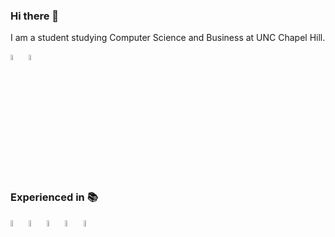 ### Hi there 👋

I am a student studying Computer Science and Business at UNC Chapel Hill.

<a href="https://www.linkedin.com/in/pranish-pantha/">
<img src="https://cdn.jsdelivr.net/gh/devicons/devicon/icons/linkedin/linkedin-original.svg" height="5%" width="5%"/></a>
<a href="https://pranishpantha.me"><img src="https://pranishpantha.me/assets/img/logo.svg" height="5%" width="5%"></a>

### Experienced in 📚
<a href="https://www.python.org/" target="_blank" rel="noopener noreferrer"><img src="https://cdn.jsdelivr.net/gh/devicons/devicon/icons/python/python-original.svg" height="5%" width="5%"/></a>
<a href="https://www.java.com/" target="_blank" rel="noopener noreferrer"><img src="https://cdn.jsdelivr.net/gh/devicons/devicon/icons/java/java-original.svg" height="5%" width="5%"/></a>
<a href="https://reactjs.org/" target="_blank" rel="noopener noreferrer"><img src="https://cdn.jsdelivr.net/gh/devicons/devicon/icons/react/react-original.svg" height="5%" width="5%"/></a>
<a href="https://www.mongodb.com/" target="_blank" rel="noopener noreferrer"><img src="https://cdn.jsdelivr.net/gh/devicons/devicon/icons/mongodb/mongodb-original.svg" height="5%" width="5%"/></a>
<a href="https://cloud.google.com/" target="_blank" rel="noopener noreferrer"><img src="https://cdn.jsdelivr.net/gh/devicons/devicon/icons/googlecloud/googlecloud-original.svg" height="5%" width="5%"/></a>
